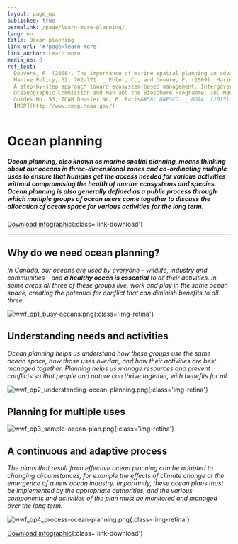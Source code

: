 ```yaml
---
layout: page_op
published: true
permalink: /page/learn-more-planning/
lang: en
title: Ocean planning
link_url: '#?page=learn-more'
link_anchor: Learn more
media_no: 0
ref_text:
  Douvere, F. (2008). The importance of marine spatial planning in advancing ecosystem-based sea use management. 
  Marine Policy, 32, 762-771. _ Ehler, C., and Douvre, F. (2009). Marine spatial planning&#58;
  A step-by-step approach toward ecosystem-based management. Intergovernmental
  Oceanographic Commission and Man and the Biosphere Programme. IOC Manual and
  Guides No. 53, ICAM Dossier No, 6. Paris&#58; UNESCO. _ NOAA. (2015).
  [MSP](http://www.cmsp.noaa.gov/)
---
```


# Ocean planning

##### Ocean planning, also known as marine spatial planning, means thinking about our oceans in three-dimensional zones and co-ordinating multiple uses to ensure that humans get the access needed for various activities without compromising the health of marine ecosystems and species. Ocean planning is also generally defined as a public process through which multiple groups of ocean users come together to discuss the allocation of ocean space for various activities for the long term. 

[Download infographic]({{site.baseurl}}/assets/uploads/wwf-oceanplanning-infographic.png){:class='link-download'}

***

## Why do we need ocean planning?

*In Canada, our oceans are used by everyone – wildlife, industry and communities – and **a healthy ocean is essential** to all their activities. In some areas all three of these groups live, work and play in the same ocean space, creating the potential for conflict that can diminish benefits to all three.*

![wwf_op1_busy-oceans.png]({{site.baseurl}}/assets/uploads/wwf_op1_busy-oceans.png){:class='img-retina'}

## Understanding needs and activities

*Ocean planning helps us understand how these groups use the same ocean space, how those uses overlap, and how their activities are best managed together. Planning helps us manage resources and prevent conflicts so that people and nature can thrive together, with benefits for all.*

![wwf_op2_understanding-ocean-planning.png]({{site.baseurl}}/assets/uploads/wwf_op2_understanding-ocean-planning.png){:class='img-retina'}

## Planning for multiple uses

![wwf_op3_sample-ocean-plan.png]({{site.baseurl}}/assets/uploads/wwf_op3_sample-ocean-plan.png){:class='img-retina'}

## A continuous and adaptive process

*The plans that result from effective ocean planning can be adapted to changing circumstances, for example the effects of climate change or the emergence of a new ocean industry. Importantly, these ocean plans must be implemented by the appropriate authorities, and the various components and activities of the plan must be monitored and managed over the long term.*

![wwf_op4_process-ocean-planning.png]({{site.baseurl}}/assets/uploads/wwf_op4_process-ocean-planning.png){:class='img-retina'}

[Download infographic]({{site.baseurl}}/assets/uploads/wwf-oceanplanning-infographic.png){:class='link-download'}
